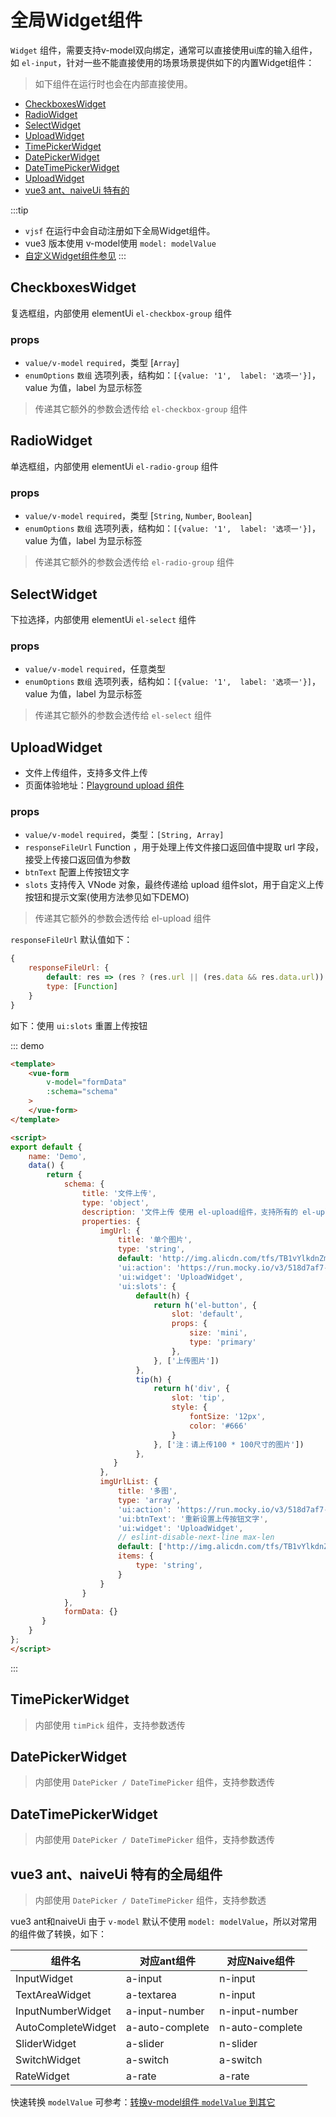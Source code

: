 # 全局Widget组件

`Widget` 组件，需要支持v-model双向绑定，通常可以直接使用ui库的输入组件，如 `el-input`，针对一些不能直接使用的场景场景提供如下的内置Widget组件：

> 如下组件在运行时也会在内部直接使用。

* [CheckboxesWidget](#checkboxeswidget)
* [RadioWidget](#radiowidget)
* [SelectWidget](#selectwidget)
* [UploadWidget](#uploadwidget)
* [TimePickerWidget](#timepickerwidget)
* [DatePickerWidget](#datepickerwidget)
* [DateTimePickerWidget](#datetimepickerwidget)
* [UploadWidget](#uploadwidget)
* [vue3 ant、naiveUi 特有的](#vue3-ant、naiveui-特有的全局组件)


:::tip
* `vjsf` 在运行中会自动注册如下全局Widget组件。
* vue3 版本使用 v-model使用 `model: modelValue`
* [自定义Widget组件参见](/zh/guide/adv-config.html#自定义widget)
:::

## CheckboxesWidget
复选框组，内部使用 elementUi `el-checkbox-group` 组件

### props
* `value/v-model` `required`，类型 [`Array`]
* `enumOptions` `数组` 选项列表，结构如：`[{value: '1',  label: '选项一'}]`，value 为值，label 为显示标签

> 传递其它额外的参数会透传给 `el-checkbox-group` 组件

## RadioWidget
单选框组，内部使用 elementUi `el-radio-group` 组件

### props
* `value/v-model` `required`，类型 [`String`, `Number`, `Boolean`]
* `enumOptions` `数组` 选项列表，结构如：`[{value: '1',  label: '选项一'}]`，value 为值，label 为显示标签

> 传递其它额外的参数会透传给 `el-radio-group` 组件

## SelectWidget
下拉选择，内部使用 elementUi `el-select` 组件

### props
* `value/v-model` `required`，任意类型
* `enumOptions` `数组` 选项列表，结构如：`[{value: '1',  label: '选项一'}]`，value 为值，label 为显示标签

> 传递其它额外的参数会透传给 `el-select` 组件

## UploadWidget
* 文件上传组件，支持多文件上传
* 页面体验地址：[Playground upload 组件](https://form.lljj.me/#/demo?type=Upload)

### props
* `value/v-model` `required`，类型：`[String, Array]`
* `responseFileUrl` Function ，用于处理上传文件接口返回值中提取 url 字段，接受上传接口返回值为参数
* `btnText` 配置上传按钮文字
* `slots` 支持传入 VNode 对象，最终传递给 upload 组件slot，用于自定义上传按钮和提示文案(使用方法参见如下DEMO)

> 传递其它额外的参数会透传给 el-upload 组件

`responseFileUrl` 默认值如下：
```js
{
    responseFileUrl: {
        default: res => (res ? (res.url || (res.data && res.data.url)) : ''),
        type: [Function]
    }
}
```

如下：使用 `ui:slots` 重置上传按钮

::: demo
```html
<template>
    <vue-form
        v-model="formData"
        :schema="schema"
    >
    </vue-form>
</template>

<script>
export default {
    name: 'Demo',
    data() {
        return {
            schema: {
                title: '文件上传',
                type: 'object',
                description: '文件上传 使用 el-upload组件，支持所有的 el-upload 参数，<br/>slot 可以通过 slots参数传入数组VNode list',
                properties: {
                    imgUrl: {
                        title: '单个图片',
                        type: 'string',
                        default: 'http://img.alicdn.com/tfs/TB1vYlkdnZmx1VjSZFGXXax2XXa-468-644.jpg_320x5000q100.jpg_.webp',
                        'ui:action': 'https://run.mocky.io/v3/518d7af7-204f-45ab-9628-a6e121dab8ca',
                        'ui:widget': 'UploadWidget',
                        'ui:slots': {
                            default(h) {
                                return h('el-button', {
                                    slot: 'default',
                                    props: {
                                        size: 'mini',
                                        type: 'primary'
                                    },
                                }, ['上传图片'])
                            },
                            tip(h) {
                                return h('div', {
                                    slot: 'tip',
                                    style: {
                                        fontSize: '12px',
                                        color: '#666'
                                    }
                                }, ['注：请上传100 * 100尺寸的图片'])
                            },
                       }
                    },
                    imgUrlList: {
                        title: '多图',
                        type: 'array',
                        'ui:action': 'https://run.mocky.io/v3/518d7af7-204f-45ab-9628-a6e121dab8ca',
                        'ui:btnText': '重新设置上传按钮文字',
                        'ui:widget': 'UploadWidget',
                        // eslint-disable-next-line max-len
                        default: ['http://img.alicdn.com/tfs/TB1vYlkdnZmx1VjSZFGXXax2XXa-468-644.jpg_320x5000q100.jpg_.webp'],
                        items: {
                            type: 'string',
                        }
                    }
                }
            },
            formData: {}
       }
    }
};
</script>
```
:::

## TimePickerWidget
> 内部使用 `timPick` 组件，支持参数透传

## DatePickerWidget
> 内部使用 `DatePicker / DateTimePicker` 组件，支持参数透传

## DateTimePickerWidget
> 内部使用 `DatePicker / DateTimePicker` 组件，支持参数透传

## vue3 ant、naiveUi 特有的全局组件
> 内部使用 `DatePicker / DateTimePicker` 组件，支持参数透

vue3 ant和naiveUi 由于 `v-model` 默认不使用 `model: modelValue`，所以对常用的组件做了转换，如下：

| 组件名      | 对应ant组件 | 对应Naive组件 |
| ----------- | ----------- |----------- |
| InputWidget      | a-input       |n-input       |
| TextAreaWidget      | a-textarea       |n-input       |
| InputNumberWidget   | a-input-number        |n-input-number        |
| AutoCompleteWidget   | a-auto-complete        |n-auto-complete       |
| SliderWidget   | a-slider        |n-slider       |
| SwitchWidget   | a-switch        |a-switch       |
| RateWidget   | a-rate        |a-rate       |

快速转换 `modelValue` 可参考：[转换v-model组件 `modelValue` 到其它](/zh/guide/#vue3-ant、naiveui-v-model-特殊处理)

